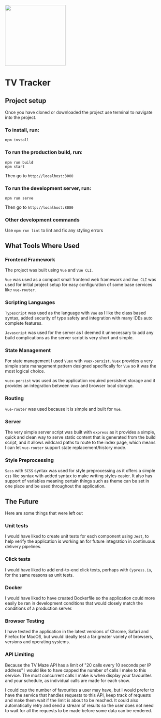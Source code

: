 <img src="readme/preview.png" width="200" />

# TV Tracker

## Project setup
Once you have cloned or downloaded the project use terminal to navigate into the project.

### To install, run:
```
npm install
```

### To run the production build, run:
```
npm run build
npm start
```
Then go to `http://localhost:3000`

### To run the development server, run:
```
npm run serve
```
Then go to `http://localhost:8080`

### Other development commands

Use `npm run lint` to lint and fix any styling errors

## What Tools Where Used

### Frontend Framework
The project was built using `Vue` and `Vue CLI`.

`Vue` was used as a compact small frontend web framework and `Vue CLI` was used for initial project setup for easy configuration of some base services like `vue-router`.

### Scripting Languages
`Typescript` was used as the language with `Vue` as I like the class based syntax, added security of type safety and integration with many IDEs auto complete features.

`Javascript` was used for the server as I deemed it unnecessary to add any build complications as the server script is very short and simple.

### State Management
For state management I used `Vuex` with `vuex-persist`. `Vuex` provides a very simple state management pattern designed specifically for `Vue` so it was the most logical choice.

`vuex-persist` was used as the application required persistent storage and it provides an integration between `Vuex` and browser local storage.

### Routing
`vue-router` was used because it is simple and built for `Vue`.

### Server
The very simple server script was built with `express` as it provides a simple, quick and clean way to serve static content that is generated from the build script, and it allows wildcard paths to route to the index page, which means I can let `vue-router` support state replacement/history mode.

### Style Preprocessing
`Sass` with `SCSS` syntax was used for style preprocessing as it offers a simple `css` like syntax with added syntax to make writing styles easier. It also has support of variables meaning certain things such as theme can be set in one place and be used throughout the application.

## The Future
Here are some things that were left out

### Unit tests
I would have liked to create unit tests for each component using `Jest`, to help verify the application is working an for future integration in continuous delivery pipelines.

### Click tests
I would have liked to add end-to-end click tests, perhaps with `Cypress.io`, for the same reasons as unit tests.

### Docker
I would have liked to have created Dockerfile so the application could more easily be ran in development conditions that would closely match the conditions of a production server.

### Browser Testing
I have tested the application in the latest versions of Chrome, Safari and Firefox for MacOS, but would ideally test a far greater variety of browsers, versions and operating systems.

### API Limiting
Because the TV Maze API has a limit of "20 calls every 10 seconds per IP address" I would like to have capped the number of calls I make to this service. The most concurrent calls I make is when display your favourites and your schedule, as individual calls are made for each show.

I could cap the number of favourites a user may have, but I would prefer to have the service that handles requests to this API, keep track of requests and make them wait if the limit is about to be reached. It could also automatically retry and send a stream of results so the user does not need to wait for all the requests to be made before some data can be rendered.
